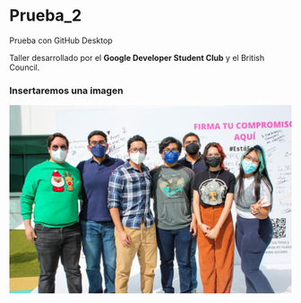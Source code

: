 # Prueba_2
 Prueba con GitHub Desktop

Taller desarrollado por el **Google Developer Student Club** y el British Council.



### Insertaremos una imagen ### 
![hack](IMG/IMG_1908.jpg)